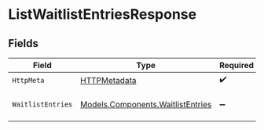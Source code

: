 # ListWaitlistEntriesResponse


## Fields

| Field                                                                           | Type                                                                            | Required                                                                        | Description                                                                     |
| ------------------------------------------------------------------------------- | ------------------------------------------------------------------------------- | ------------------------------------------------------------------------------- | ------------------------------------------------------------------------------- |
| `HttpMeta`                                                                      | [HTTPMetadata](../../Models/Components/HTTPMetadata.md)                         | :heavy_check_mark:                                                              | N/A                                                                             |
| `WaitlistEntries`                                                               | [Models.Components.WaitlistEntries](../../Models/Components/WaitlistEntries.md) | :heavy_minus_sign:                                                              | List of waitlist entries                                                        |